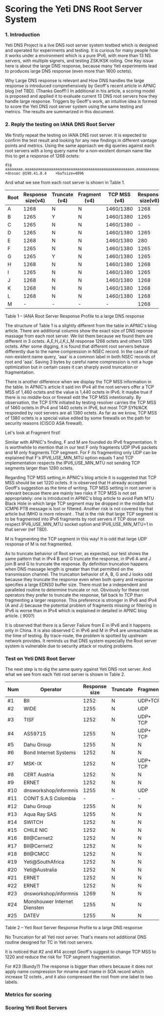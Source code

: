 
# Scoring the Yeti DNS Root Server System

### 1. Introduction

Yeti DNS Project is a live DNS root server system testbed which is designed and operated for experiments and testing. It is curious for many people how it works under a environment which is a pure IPv6, with more than 13 NS servers, with multiple signers, and testing ZSK/KSK rolling. One Key issue here is about the large DNS response, because many Yeti experiments lead to produces large DNS response (even more than 1600 octets).


Why Large DNS response is relevant and How DNS handles the large response is introduced comprehensively by Geoff's recent article in APNIC blog [ref TBD]. (Thanks Geoff!:) In additional in his article, a scoring model is proposed and applied it to evaluate current 13 DNS root servers how they handle large response. Triggers by Geoff's work, an intuitive idea is formed to score the Yeti DNS root server system using the same testing and metrics. The results are summarized in this document. 


### 2. Reply the testing on IANA DNS Root Server

We firstly repeat the testing on IANA DNS root server. It is expected to confirm the test result and looking for any new findings in different vantage points and metrics. Using the same approach we dig queries against each root servers with a long query name for a non-existent domain name like this to get a response of 1268 octets:

    dig aaaaaaaa.aaaaaaaaaaaaaaaaaaaaaaaaaaaaaaaaaaaaaaaaaaaaaaaaaa.aaaaaaaaaaaaaaaaaaaaaaaaaaaaaaaaaaaaaaaaaaaaaaaaaaaaaaaaaaaaaaa.aaaaaaaaaaaaaaaaaaaaaaaaaaaaaaaaaaaaaaaaaaaaaaaaaaaaaaaaaaaaaaa.aaaaaaaaaaaaaaaaaaaaaaaaaaaaaaaaaaaaaaaaaaaaaaaaaaaaaaaaaaaaaaa +dnssec @198.41.0.4    +bufsize=4096

And what we see from each root server is shown in Table 1.


| Root | Response size(v4) | Truncate (v4)| Fragment (v4) | TCP MSS (v4) |Response size(v6) | Truncate (v6) | Fragment (v6) | TCP MSS (v6)|
|---|---|---|---|---|---|---|---|---|
|A|1268|N|N|1460/1380|1268|Y(900)|N|1440/1380|
|B|1265|Y|N|1460/1380|1265|Y|N|1440/1380|
|C|1265|N|N|1460/1380|-|-|-|-|
|D|1265|N|N|1460/1380|1265|N|N|1440/1380|
|E|1268|N|N|1460/1380|280|ServFail|ServFail|ServFail|
|F|1265|N|N|1460/1380|1265|N|UDP|1440/1380|
|G|1265|Y|N|1460/1380|1265|Y|N|1440/1380|
|H|1268|N|N|1460/1380|1268|N|N|1440/1220|
|I|1265|N|N|1460/1380|1265|N|N|1440/1380|
|J|1268|N|N|1460/1380|1268|Y(900)|N|1440/1380|
|K|1268|N|N|1460/1380|1268|N|N|1440/1380|
|L|1268|N|N|1460/1380|1268|N|N|1440/1380|
|M|-|-|-|-|1268|N|TCP|1440/1380|
Table 1 – IANA Root Server Response Profile to a large DNS response

The structure of Table 1 is a slightly different from the table in APNIC's blog article. There are additional columns show the exact size of DNS reponse massage from each root server. We list them because we found them are different in 3 octets. A,E,H,J,K,L,M response 1268 octets and others 1265 octets. After some digging, it is found that different root servers behave differently due to the name compression in NSEC record.  In the case of that non-existent name query, 'aaa' is a common label in both NSEC records of root and 'aaa'. Saving 3 bytes by careful name compression is not a huge optimization but in certain cases it can sharply avoid truncation or fragmentation.   

There is another difference when we display the TCP MSS information in the table. In APNIC's article it said inn IPv4 all the root servers offer a TCP MSS of 1,460 octets and the value is 1,440 octets in IPv6. It maybe true if there is no middle-box or firewall edit the TCP MSS intentionally. By observation, the TCP SYN initiated by testing resolver carries the TCP MSS of 1460 octets in IPv4 and 1440 octets in IPv6, but most TCP SYN/ACK responded by root servers are all 1380 octets. As far as we know, TCP MSS of 1380 octets is a special value edited by some firewalls on the path for security reasons (CISCO ASA firewall). 

Let's look at Fragment first! 

Similar with APNIC's finding, F and M are founded do IPv6 fragmentation. It is worthwhile to mention that in our test F only fragments UDP IPv6 packets and M only fragments TCP segment. For F its fragmenting only UDP can be explained that F's IPV6_USE_MIN_MTU option equals 1 and TCP implementation respects the IPV6_USE_MIN_MTU  not sending TCP segments larger than 1280 octets. 

Regarding TCP MSS setting,in APNIC's blog article it is suggested that TCP MSS should be set 1220 octets. It is observed that H already accepted Geoff's suggestion as the time of writing. TCP MSS setting in root server is relevant because there are mainly two risks if TCP MSS is not set appropriately: one is introduced in APNIC's blog article to avoid Path MTU Black Hole in which large TCP segment may be dropped in the middle but ICMP6 PTB message is lost or filtered. Another risk is not covered by that article but IMHO is more relevant . That is the risk that large TCP segment is to be fragmented into IPv6 fragments by root servers if TCP dose not respect IPV6_USE_MIN_MTU socket option and IPV6_USE_MIN_MTU=1 in that server (ref TBD). 

M is fragmenting the TCP segment in this way! It is odd that large UDP response of M  is not fragmented.

As to truncate behavior of Root server, as expected, our test shows the same pattern that in IPv4 B and G truncate the response, in IPv6 A and J join B and G to truncate the response. By definition truncation happens when DNS massage length is greater than that permitted on the transmission channel. The truncation behavior of A, B, G and J  looks odd because they truncate the response even when both query and response specifies a large EDNS0 buffer size. There must be a independent and paralleled routine to determine truncate or not. Obviously for these root operators they prefer to  truncate the response, fall back to TCP than fragmenting a larger response. This preference is stronger in IPv6 and IPv4 (A and J) because the potential problem of fragments missing or filtering in IPv6 is worse than in IPv4 which is explained in detailed in APNIC blog article. ( 900?)

It is observed that there is a Server Failure from E in IPv6 and it happens only in China. It is also observed C in IPv6 and M in IPv4 are unreachable as the time of testing. By trace-route, the problem is spotted by upstream network provides. It reminds us that DNS system especially the Root server system is vulnerable due to security attack or routing problems.

### Test on Yeti DNS Root Server

The next step is to dig the same query against Yeti DNS root server. And what we see from each Yeti root server is shown in Table 2.

| Num  |Operator|Response size|Truncate| Fragment |TCP MSS|
|------|----|-------------|--------|--------- |-------|
|#1   |BII | 1252      |  N    |UDP+TCP |	1440/1380|
|#2   |WIDE| 1255      |  N    |UDP     | 1440/1220|
|#3   |TISF| 1252      |  N    |UDP+ TCP|	1440/1440|
|#4   |AS59715| 1255    |  N    |UDP+ TCP  | 1440/1380|
|#5   |Dahu Group| 1255      |  N    |N		  |	1440/1440|
|#6   |Bond Internet Systems | 1252      |  N    |N|	1440/1440|
|#7   |MSK-IX | 1252      |  N    |UDP+ TCP|	1440/1440|
|#8   |CERT Austria | 1252      |  N    |N|	1440/1440|
|#9   |ERNET | 1252      |  N    |N|	1440/1440|
|#10   |dnsworkshop/informnis | 1255      |  N    |UDP|	1440/1440|
|#11   |CONIT S.A.S Colombia | -      |  -    |-|	-|
|#12   |Dahu Group | 1255      |  N    |N|	1440/1440|
|#13   |Aqua Ray SAS| 1255      |  N    |N|	1440/1380|
|#14   |SWITCH| 1252      |  N    |N|	1440/1220|
|#15   |CHILE NIC | 1252      |  N    |N|	1440/1440|
|#16   |BII@Cernet2| 1252      |  N    |N|	1440/1380|
|#17   |BII@Cernet2 | 1252      |  N    |N|	1440/1380|
|#18   |BII@CMCC | 1252      |  N    |N|	1440/1380|
|#19   |Yeti@SouthAfrica| 1252      |  N    |N|	1440/1440|
|#20   |Yeti@Australia | 1252      |  N    |N|	1440/1440|
|#21   |ERNET| 1252      |  N    |N|	1440/1380|
|#22   |ERNET| 1252      |  N    |N|	1440/1440|
|#23   |dnsworkshop/informnis | 1269      |  N    |N|	1440/1440|
|#24   |Monshouwer Internet Diensten| 1255      |  N    |N|	1440/1440|
|#25   |DATEV | 1255      |  N    |N|	1440/1380|
Table 2 – Yeti Root Server Response Profile to a large DNS response

No Truncation for all Yeti root server. That's means not additional DNS routine designed for TC in Yeti root servers.

It is noticed that #2 and #14 accept Geoff's suggest to change TCP MSS to 1220 and reduce the risk for TCP segment fragmentation.

For #23 (Bundy?) The response is bigger than others because it does not apply name compression for mname and rname in SOA record which increase 12 octets , and it also compressed the root from one label to two labels.

### Metrics for scoring

### Scoring Yeti Root Servers




